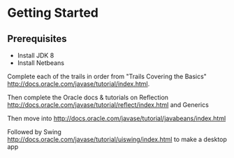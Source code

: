 
# Getting Started

## Prerequisites
- Install JDK 8
- Install Netbeans

Complete each of the trails in order from "Trails Covering the Basics"  http://docs.oracle.com/javase/tutorial/index.html.

Then complete the Oracle docs & tutorials on Reflection http://docs.oracle.com/javase/tutorial/reflect/index.html and Generics

Then move into http://docs.oracle.com/javase/tutorial/javabeans/index.html

Followed by Swing http://docs.oracle.com/javase/tutorial/uiswing/index.html to make a desktop app

